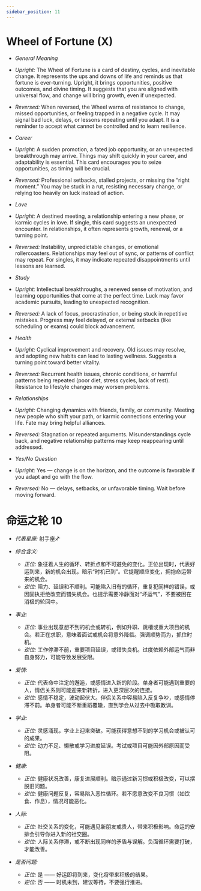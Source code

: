 ```yaml
---
sidebar_position: 11
---
```


# Wheel of Fortune (X)

- *General Meaning*
- *Upright:* The Wheel of Fortune is a card of destiny, cycles, and inevitable change. It represents the ups and downs of life and reminds us that fortune is ever-turning. Upright, it brings opportunities, positive outcomes, and divine timing. It suggests that you are aligned with universal flow, and change will bring growth, even if unexpected.
- *Reversed:* When reversed, the Wheel warns of resistance to change, missed opportunities, or feeling trapped in a negative cycle. It may signal bad luck, delays, or lessons repeating until you adapt. It is a reminder to accept what cannot be controlled and to learn resilience.
- *Career*
- *Upright:* A sudden promotion, a fated job opportunity, or an unexpected breakthrough may arrive. Things may shift quickly in your career, and adaptability is essential. This card encourages you to seize opportunities, as timing will be crucial.
- *Reversed:* Professional setbacks, stalled projects, or missing the “right moment.” You may be stuck in a rut, resisting necessary change, or relying too heavily on luck instead of action.
- *Love*
- *Upright:* A destined meeting, a relationship entering a new phase, or karmic cycles in love. If single, this card suggests an unexpected encounter. In relationships, it often represents growth, renewal, or a turning point.
- *Reversed:* Instability, unpredictable changes, or emotional rollercoasters. Relationships may feel out of sync, or patterns of conflict may repeat. For singles, it may indicate repeated disappointments until lessons are learned.
- *Study*
- *Upright:* Intellectual breakthroughs, a renewed sense of motivation, and learning opportunities that come at the perfect time. Luck may favor academic pursuits, leading to unexpected recognition.
- *Reversed:* A lack of focus, procrastination, or being stuck in repetitive mistakes. Progress may feel delayed, or external setbacks (like scheduling or exams) could block advancement.
- *Health*
- *Upright:* Cyclical improvement and recovery. Old issues may resolve, and adopting new habits can lead to lasting wellness. Suggests a turning point toward better vitality.
- *Reversed:* Recurrent health issues, chronic conditions, or harmful patterns being repeated (poor diet, stress cycles, lack of rest). Resistance to lifestyle changes may worsen problems.
- *Relationships*
- *Upright:* Changing dynamics with friends, family, or community. Meeting new people who shift your path, or karmic connections entering your life. Fate may bring helpful alliances.
- *Reversed:* Stagnation or repeated arguments. Misunderstandings cycle back, and negative relationship patterns may keep reappearing until addressed.

- *Yes/No Question*
- *Upright:* Yes — change is on the horizon, and the outcome is favorable if you adapt and go with the flow.
- *Reversed:* No — delays, setbacks, or unfavorable timing. Wait before moving forward.


# 命运之轮 10

- *代表星座:* 射手座♐️
- *综合含义:* 
  - *正位:* 象征着人生的循环、转折点和不可避免的变化。正位出现时，代表好运到来，新的机会出现，暗示“时机已到”。它提醒顺应变化，拥抱命运带来的机会。
  - *逆位:* 阻力、延误和不顺利。可能陷入旧有的循环，重复犯同样的错误，或因固执拒绝改变而错失机会。也提示需要冷静面对“坏运气”，不要被困在消极的轮回中。
- *事业:* 
  - *正位:* 事业出现意想不到的机会或转机，例如升职、跳槽或重大项目的机会。若正在求职，意味着面试或机会将意外降临。强调顺势而为，抓住时机。
  - *逆位:* 工作停滞不前，重要项目延误，或错失良机。过度依赖外部运气而非自身努力，可能导致发展受限。
- *爱情:* 
  - *正位:* 代表命中注定的邂逅，或感情进入新的阶段。单身者可能遇到重要的人，情侣关系则可能迎来新转折，进入更深层次的连接。
  - *逆位:* 感情不稳定，波动起伏大。伴侣关系中容易陷入反复争吵，或感情停滞不前。单身者可能不断重蹈覆辙，直到学会从过去中吸取教训。
- *学业:* 
  - *正位:* 灵感涌现，学业上迎来突破。可能获得意想不到的学习机会或被认可的成果。
  - *逆位:* 动力不足、懒散或学习进度延误。考试或项目可能因外部原因而受阻。
- *健康:* 
  - *正位:* 健康状况改善，康复进展顺利。暗示通过新习惯或积极改变，可以摆脱旧问题。
  - *逆位:* 健康问题反复，容易陷入恶性循环。若不愿意改变不良习惯（如饮食、作息），情况可能恶化。
- *人际:* 
  - *正位:* 社交关系的变化，可能遇见新朋友或贵人，带来积极影响。命运的安排会引导你进入新的社交圈。
  - *逆位:* 人际关系停滞，或不断出现同样的矛盾与误解。负面循环需要打破，才能改善。

    
- *是否问题:* 
  - *正位:* 是 —— 好运即将到来，变化将带来积极的结果。
  - *逆位:* 否 —— 时机未到，建议等待，不要强行推进。
